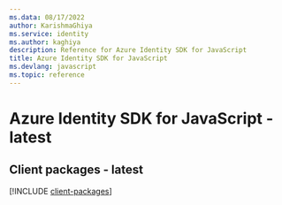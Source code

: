 ```yaml
---
ms.data: 08/17/2022
author: KarishmaGhiya
ms.service: identity
ms.author: kaghiya
description: Reference for Azure Identity SDK for JavaScript
title: Azure Identity SDK for JavaScript
ms.devlang: javascript
ms.topic: reference
---
```

# Azure Identity SDK for JavaScript - latest

## Client packages - latest
[!INCLUDE [client-packages](identity-client-index.md)]